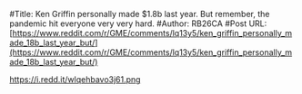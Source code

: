 #Title: Ken Griffin personally made $1.8b last year. But remember, the pandemic hit everyone very very hard.
#Author: RB26CA
#Post URL: [https://www.reddit.com/r/GME/comments/lq13y5/ken_griffin_personally_made_18b_last_year_but/](https://www.reddit.com/r/GME/comments/lq13y5/ken_griffin_personally_made_18b_last_year_but/)


https://i.redd.it/wlqehbavo3j61.png